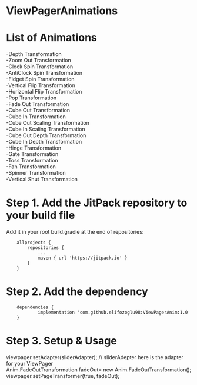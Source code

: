 # ViewPagerAnimations
# List of Animations
-Depth Transformation <br/>
-Zoom Out Transformation<br/>
-Clock Spin Transformation<br/>
-AntiClock Spin Transformation<br/>
-Fidget Spin Transformation<br/>
-Vertical Flip Transformation<br/>
-Horizontal Flip Transformation<br/>
-Pop Transformation<br/>
-Fade Out Transformation<br/>
-Cube Out Transformation<br/>
-Cube In Transformation<br/>
-Cube Out Scaling Transformation<br/>
-Cube In Scaling Transformation<br/>
-Cube Out Depth Transformation<br/>
-Cube In Depth Transformation<br/>
-Hinge Transformation<br/>
-Gate Transformation<br/>
-Toss Transformation<br/>
-Fan Transformation<br/>
-Spinner Transformation<br/>
-Vertical Shut Transformation<br/>

# Step 1. Add the JitPack repository to your build file

Add it in your root build.gradle at the end of repositories:
```
	allprojects {
		repositories {
			...
			maven { url 'https://jitpack.io' }
		}
	}
  ```
#  Step 2. Add the dependency
```
	dependencies {
	        implementation 'com.github.elifozoglu98:ViewPagerAnim:1.0'
	}
  ```
  
  # Step 3. Setup & Usage
  
viewpager.setAdapter(sliderAdapter); // sliderAdepter here is the adapter for your ViewPager <br/>
Anim.FadeOutTransformation fadeOut= new Anim.FadeOutTransformation(); <br/>
viewpager.setPageTransformer(true, fadeOut);<br/>


 

  
  
